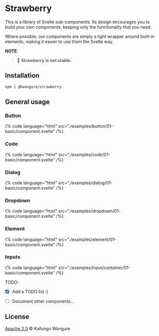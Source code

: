 # Strawberry

This is a library of Svelte sub-components. Its design encourages you to build
your own components, keeping only the functionality that you need.

Where possible, our components are simply a light wrapper around built-in
elements, making it easier to use them the Svelte way.

**NOTE**:
> 🍓 **Strawberry is not stable.**

## Installation

```bash
npm i @kwangure/strawberry
```

## General usage

### Button

{% code language="html" src="./examples/button/01-basic/component.svelte" /%}

### Code

{% code language="html" src="./examples/code/01-basic/component.svelte" /%}

### Dialog

{% code language="html" src="./examples/dialog/01-basic/component.svelte" /%}

### Dropdown

{% code language="html" src="./examples/dropdown/01-basic/component.svelte" /%}

### Element

{% code language="html" src="./examples/element/01-basic/component.svelte" /%}

### Inputs

{% code language="html" src="./examples/input/container/01-basic/component.svelte" /%}

TODO:

- [x] Add a TODO list :)
- [ ] Document other components...


## License

[Apache 2.0](./LICENSE) © Kafungo Wangure